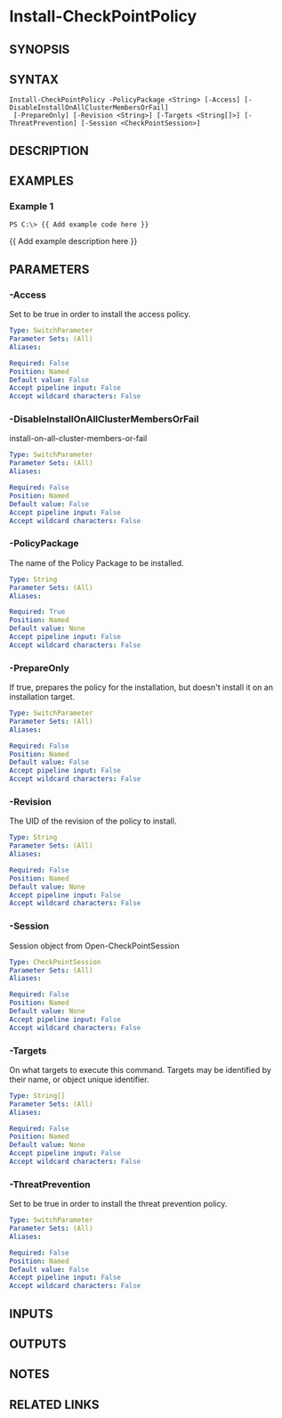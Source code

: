 # Install-CheckPointPolicy

## SYNOPSIS

## SYNTAX

```
Install-CheckPointPolicy -PolicyPackage <String> [-Access] [-DisableInstallOnAllClusterMembersOrFail]
 [-PrepareOnly] [-Revision <String>] [-Targets <String[]>] [-ThreatPrevention] [-Session <CheckPointSession>]
```

## DESCRIPTION

## EXAMPLES

### Example 1
```
PS C:\> {{ Add example code here }}
```

{{ Add example description here }}

## PARAMETERS

### -Access
Set to be true in order to install the access policy.

```yaml
Type: SwitchParameter
Parameter Sets: (All)
Aliases: 

Required: False
Position: Named
Default value: False
Accept pipeline input: False
Accept wildcard characters: False
```

### -DisableInstallOnAllClusterMembersOrFail
install-on-all-cluster-members-or-fail

```yaml
Type: SwitchParameter
Parameter Sets: (All)
Aliases: 

Required: False
Position: Named
Default value: False
Accept pipeline input: False
Accept wildcard characters: False
```

### -PolicyPackage
The name of the Policy Package to be installed.

```yaml
Type: String
Parameter Sets: (All)
Aliases: 

Required: True
Position: Named
Default value: None
Accept pipeline input: False
Accept wildcard characters: False
```

### -PrepareOnly
If true, prepares the policy for the installation, but doesn't install it on an installation target.

```yaml
Type: SwitchParameter
Parameter Sets: (All)
Aliases: 

Required: False
Position: Named
Default value: False
Accept pipeline input: False
Accept wildcard characters: False
```

### -Revision
The UID of the revision of the policy to install.

```yaml
Type: String
Parameter Sets: (All)
Aliases: 

Required: False
Position: Named
Default value: None
Accept pipeline input: False
Accept wildcard characters: False
```

### -Session
Session object from Open-CheckPointSession

```yaml
Type: CheckPointSession
Parameter Sets: (All)
Aliases: 

Required: False
Position: Named
Default value: None
Accept pipeline input: False
Accept wildcard characters: False
```

### -Targets
On what targets to execute this command.
Targets may be identified by their name, or object unique identifier.

```yaml
Type: String[]
Parameter Sets: (All)
Aliases: 

Required: False
Position: Named
Default value: None
Accept pipeline input: False
Accept wildcard characters: False
```

### -ThreatPrevention
Set to be true in order to install the threat prevention policy.

```yaml
Type: SwitchParameter
Parameter Sets: (All)
Aliases: 

Required: False
Position: Named
Default value: False
Accept pipeline input: False
Accept wildcard characters: False
```

## INPUTS

## OUTPUTS

## NOTES

## RELATED LINKS

